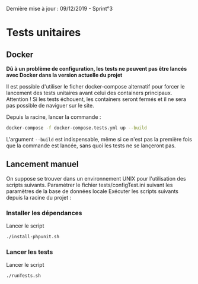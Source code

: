Dernière mise à jour : 09/12/2019 - Sprint°3

# Tests unitaires

## Docker

**Dû à un problème de configuration, les tests ne peuvent pas être lancés avec Docker dans la version actuelle du projet**

Il est possible d'utiliser le ficher docker-compose alternatif pour forcer le lancement des tests unitaires avant celui des containers principaux. Attention ! Si les tests échouent, les containers seront fermés et il ne sera pas possible de naviguer sur le site.

Depuis la racine, lancer la commande :
```bash
docker-compose -f docker-compose.tests.yml up --build
```
L'argument ``--build`` est indispensable, même si ce n'est pas la première fois que la commande est lancée, sans quoi les tests ne se lançeront pas.


## Lancement manuel

On suppose se trouver dans un environnement UNIX pour l'utilisation des scripts suivants.
Paramétrer le fichier tests/configTest.ini suivant les paramètres de la base de données locale
Exécuter les scripts suivants depuis la racine du projet :

### Installer les dépendances
Lancer le script
```bash
./install-phpunit.sh
```

### Lancer les tests
Lancer le script
```bash
./runTests.sh
```